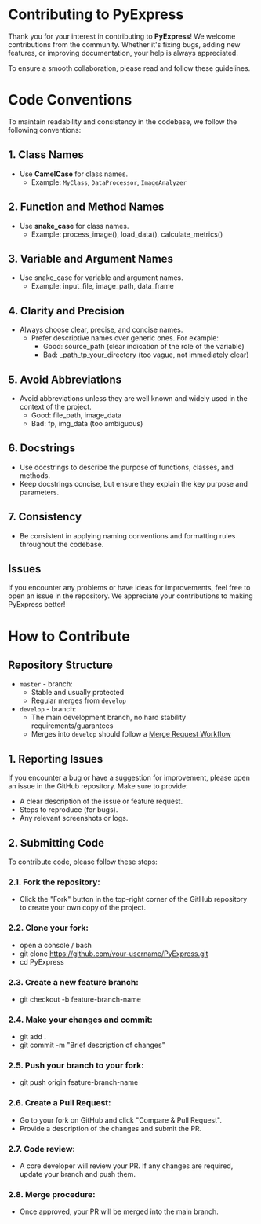 # Contributing to PyExpress

Thank you for your interest in contributing to **PyExpress**!
We welcome contributions from the community. Whether it's fixing bugs, 
adding new features, or improving documentation, your help is always appreciated.

To ensure a smooth collaboration, please read and follow these guidelines.

# Code Conventions

To maintain readability and consistency in the codebase, we follow the following conventions:

## 1. Class Names
- Use **CamelCase** for class names.
  - Example: `MyClass`, `DataProcessor`, `ImageAnalyzer`
 
## 2. Function and Method Names
- Use **snake_case** for class names.
  - Example: process_image(), load_data(), calculate_metrics()

## 3. Variable and Argument Names
- Use snake_case for variable and argument names.
  - Example: input_file, image_path, data_frame

## 4. Clarity and Precision
- Always choose clear, precise, and concise names.
  - Prefer descriptive names over generic ones. For example:
    - Good: source_path (clear indication of the role of the variable)
    - Bad: _path_tp_your_directory (too vague, not immediately clear)

## 5. Avoid Abbreviations
- Avoid abbreviations unless they are well known and widely used in the context of the project.
  - Good: file_path, image_data
  - Bad: fp, img_data (too ambiguous)

## 6. Docstrings
- Use docstrings to describe the purpose of functions, classes, and methods.
- Keep docstrings concise, but ensure they explain the key purpose and parameters.

## 7. Consistency
- Be consistent in applying naming conventions and formatting rules throughout the codebase.

## Issues
If you encounter any problems or have ideas for improvements, feel free to open an issue in the repository. 
We appreciate your contributions to making PyExpress better!

# How to Contribute

## Repository Structure

- `master` - branch:
  + Stable and usually protected
  + Regular merges from `develop`
- `develop` - branch:
  + The main development branch, no hard stability requirements/guarantees
  + Merges into `develop` should follow a [Merge Request Workflow](#merge-request-workflow)

## 1. Reporting Issues
If you encounter a bug or have a suggestion for improvement, 
please open an issue in the GitHub repository. Make sure to provide:
- A clear description of the issue or feature request.
- Steps to reproduce (for bugs).
- Any relevant screenshots or logs.

## 2. Submitting Code
To contribute code, please follow these steps:

### 2.1. **Fork the repository**:
- Click the "Fork" button in the top-right corner of the GitHub repository to create your own copy of the project.

### 2.2. **Clone your fork**:
- open a console / bash
- git clone https://github.com/your-username/PyExpress.git
- cd PyExpress

### 2.3. **Create a new feature branch**:
- git checkout -b feature-branch-name

### 2.4. **Make your changes and commit**:
- git add .
- git commit -m "Brief description of changes"

### 2.5. **Push your branch to your fork**:
- git push origin feature-branch-name

### 2.6. **Create a Pull Request**:
- Go to your fork on GitHub and click "Compare & Pull Request".
- Provide a description of the changes and submit the PR.

### 2.7. **Code review**:
- A core developer will review your PR. If any changes are required, update your branch and push them.

### 2.8. **Merge procedure**:
- Once approved, your PR will be merged into the main branch.